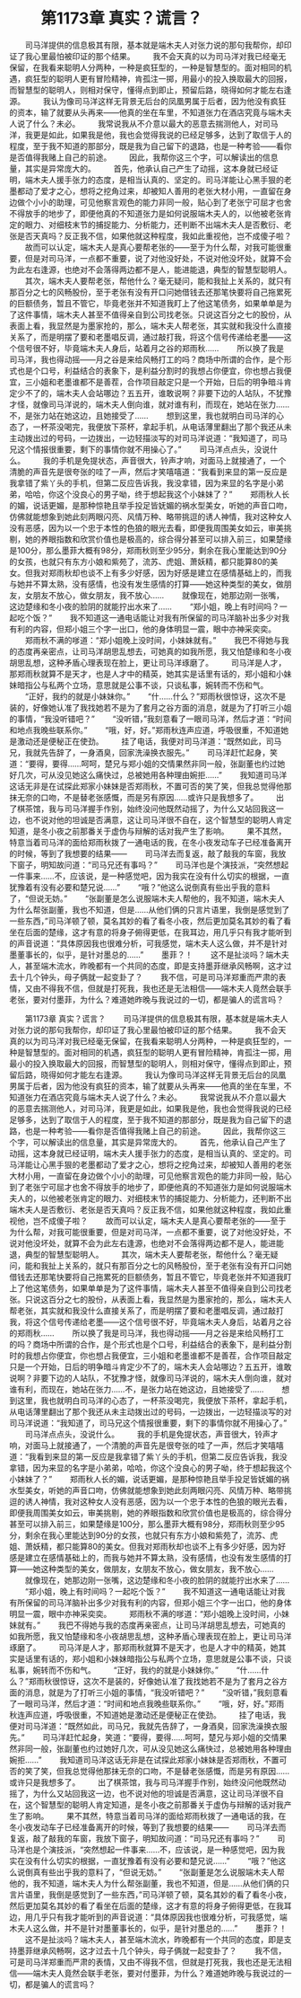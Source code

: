 # 　　第1173章 真实？谎言？
　　司马洋提供的信息极其有限，基本就是端木夫人对张力说的那句我帮你，却印证了我心里最怕被印证的那个结果。
　　我不会天真的以为司马洋对我已经毫无保留，在我看来聪明人分两种，一种是疯狂型的，一种是智慧型的。面对相同的机遇，疯狂型的聪明人更有冒险精神，肯孤注一掷，用最小的投入换取最大的回报，而智慧型的聪明人，则相对保守，懂得点到即止，预留后路，晓得如何才能左右逢源。
　　我认为像司马洋这样无背景无后台的凤凰男属于后者，因为他没有疯狂的资本，输了就要从头再来——他真的坐在车里，不知道张力在酒店究竟与端木夫人说了什么？未必。
　　我常说我从不介意以最大的恶意去揣测他人，对司马洋，我更是如此，如果我是他，我也会觉得我说的已经足够多，达到了取信于人的程度，至于我不知道的那部分，既是我为自己留下的退路，也是一种考验——看你是否值得我赌上自己的前途。
　　因此，我帮你这三个字，可以解读出的信息量，其实是异常庞大的。
　　首先，他承认自己产生了动摇，这本身就已经证明，端木夫人援手张力的态度，是相当认真的、坚定的。司马洋能让心黑手狠的老墨都动了爱才之心，想将之挖角过来，却被知人善用的老张大材小用，一直留在身边做个小小的助理，可见他察言观色的能力非同一般，贴心到了老张宁可屈才也舍不得放手的地步了，即便他真的不知道张力是如何说服端木夫人的，以他被老张肯定的眼力、对细枝末节的捕捉能力、分析能力，还判断不出端木夫人是否敷衍、老张是否天真吗？反正我不信，如果他就这种程度，我如此重视他，岂不成傻子啦？
　　故而可以认定，端木夫人是真心要帮老张的——至于为什么帮，对我可能很重要，但是对司马洋，一点都不重要，说了对他没好处，不说对他没坏处，就算不会为此左右逢源，也绝对不会落得两边都不是人，能进能退，典型的智慧型聪明人。
　　其次，端木夫人要帮老张，帮他什么？毫无疑问，能和我扯上关系的，就只有那百分之七的风畅股份，至于老张有没有开口问她借钱去还那笔快要将自己拖累死的巨额债务，暂且不管它，毕竟老张并不知道我盯上了他这笔债务，如果单单是为了这件事情，端木夫人甚至不值得亲自到公司找老张。只说这百分之七的股份，从表面上看，我显然是为墨家抢的，那么，端木夫人帮老张，其实就和我没什么直接关系了，而是明摆了要和老墨唱反调，通过敲打我，将这个信号传递给老墨——这个信号很不好，毕竟端木夫人身后，站着月之谷的郑雨秋……
　　所以换了我是司马洋，我也得动摇——月之谷是来给风畅打工的吗？商场中所谓的合作，是个形式也是个口号，利益结合的表象下，是利益分割时的我想占你便宜，你也想占我便宜，三小姐和老墨谁都不是善茬，合作项目敲定只是一个开始，日后的明争暗斗肯定少不了的，端木夫人会站哪边？五五开，谁敢说啊？非要下边的人站队，不犹豫才怪，就像司马洋说的，端木夫人倒向谁，就对谁有利，而现在，她站在张力……不，是张力站在她这边，且她接受了……
　　想到这里，我也就明白司马洋的心态了，一杯茶没喝完，我便放下茶杯，拿起手机，从电话薄里翻出了那个我还从未主动拨出过的号码，一边拨出，一边轻描淡写的对司马洋说道：“我知道了，司马兄这个情报很重要，剩下的事情你就不用操心了。”
　　司马洋点点头，没说什么。
　　我的手机是免提状态，声音很大，铃声才响，对面马上就接通了，一个清脆的声音先是很夸张的哇了一声，然后才笑嘻嘻道：“我看到来显的第一反应是我拿错了紫丫头的手机，但第二反应告诉我，我没拿错，因为来显的名字是小弟弟，哈哈，你这个没良心的男子呦，终于想起我这个小妹妹了？”
　　郑雨秋人长的媚，说话更媚，是那种惊艳且举手投足皆妩媚的祸水型美女，听她的声音口吻，仿佛就能想象到她此刻两眼闪亮、风情万种、略带挑逗的诱人神情，我对这种女人没有恶感，因为以一个忠于本性的色狼的眼光去看，即便我周围美女如云，审美挑剔，她的养眼指数和欣赏价值也是极高的，综合得分甚至可以排入前三，如果楚缘是100分，那么墨菲大概有98分，郑雨秋则至少95分，剩余在我心里能达到90分的女孩，也就只有东方小娘和紫苑了，流苏、虎姐、萧妖精，都只能算80的美女。但我对郑雨秋却也谈不上有多少好感，因为好感是建立在感情基础上的，而我与她并不算太熟，没有感情，也没有发生感情的打算——她这种类型的美女，做朋友，女朋友不放心，做女朋友，我不放心……
　　就像现在，她那边刚一张嘴，这边楚缘和冬小夜的脸阴的就能拧出水来了……
　　“郑小姐，晚上有时间吗？一起吃个饭？”
　　我不知道这一通电话能让对我有所保留的司马洋脑补出多少对我有利的内容，但郑小姐三个字一出口，他的身体明显一震，眼中亦神采奕奕。
　　郑雨秋不满的嗲道：“郑小姐晚上没时间，小妹妹就有。”
　　我巴不得她与我的态度再亲密点，让司马洋胡思乱想去，可她真的如我所愿，我又怕楚缘和冬小夜胡思乱想，这种矛盾心理表现在脸上，更让司马洋琢磨了。
　　司马洋是人才，那郑雨秋就算不是天才，也是人才中的精英，她其实是话里有话的，郑小姐和小妹妹暗指公与私两个立场，意思就是公事不谈，只谈私事，婉转而不伤和气。
　　“正好，我约的就是小妹妹你。”
　　“什……什么？”郑雨秋很惊讶，这次不是装的，好像她认准了我找她若不是为了套月之谷方面的消息，就是为了打听三小姐的事情，“我没听错吧？”
　　“没听错，”我刻意看了一眼司马洋，然后才道：“时间和地点我晚些联系你。”
　　“哦，好，好。”郑雨秋连声应道，呼吸很重，不知道她是激动还是便秘正在使劲。
　　挂了电话，我便对司马洋道：“既然如此，司马兄，我就先告辞了，一身酒臭，回家洗澡换衣服先。”
　　司马洋赶忙起身，笑道：“要得，要得……呵呵，楚兄与郑小姐的交情果然非同一般，张副董也约过她好几次，可从没见她这么痛快过，总被她用各种理由婉拒……”
　　我知道司马洋这话无非是在试探此郑家小妹妹是否郑雨秋，不置可否的笑了笑，但我总觉得他那抹无奈的口吻，不是替老张感慨，而是另有原因……或许只是我想多了。
　　出了棋茶馆，我与司马洋握手作别，始终没问他既然动摇了，为什么又站回我这一边，也不说对他的坦诚是否满意，这让司马洋很不自在，这个智慧型的聪明人肯定知道，是冬小夜之前那番关于虚伪与辩解的话对我产生了影响。
　　果不其然，特意当着司马洋的面给郑雨秋拨了一通电话的我，在冬小夜发动车子已经准备离开的时候，等到了我想要的结果——
　　司马洋去而复返，敲了敲我的车窗，我放下窗子，明知故问道：“司马兄还有事吗？”
　　司马洋也是个演技派，“突然想起一件事来……不，应该说，是一种感觉吧，因为我实在没有什么切实的根据，一直犹豫着有没有必要和楚兄说……”
　　“哦？”他这么说倒真有些出乎我的意料了，“但说无妨。”
　　“张副董是怎么说服端木夫人帮他的，我不知道，端木夫人为什么帮张副董，我也不知道，但是……从他们俩的只言片语里，我倒是感觉到了一些东西，”司马洋顿了顿，莫名其妙的看了看冬小夜，然后更加莫名其妙的看了看坐在后面的楚缘，这才有意的将身子俯得更低，在我耳边，用几乎只有我才能听到的声音说道：“具体原因我也很难分析，可我感觉，端木夫人这么做，并不是针对墨董事长的，似乎，是针对墨总的……”
　　墨菲？！
　　这不是扯淡吗？端木夫人，甚至端木流水，昨晚都有一个共同的态度，即是支持墨菲继承风畅啊，这才过去十几个钟头，母子俩就一起变卦了？
　　我不信，可是司马洋郑重而严肃的表情，又由不得我不信，但就是打死我，我也还是无法相信——端木夫人竟然会联手老张，要对付墨菲，为什么？难道她昨晚与我说过的一切，都是骗人的谎言吗？

　　第1173章 真实？谎言？
　　司马洋提供的信息极其有限，基本就是端木夫人对张力说的那句我帮你，却印证了我心里最怕被印证的那个结果。
　　我不会天真的以为司马洋对我已经毫无保留，在我看来聪明人分两种，一种是疯狂型的，一种是智慧型的。面对相同的机遇，疯狂型的聪明人更有冒险精神，肯孤注一掷，用最小的投入换取最大的回报，而智慧型的聪明人，则相对保守，懂得点到即止，预留后路，晓得如何才能左右逢源。
　　我认为像司马洋这样无背景无后台的凤凰男属于后者，因为他没有疯狂的资本，输了就要从头再来——他真的坐在车里，不知道张力在酒店究竟与端木夫人说了什么？未必。
　　我常说我从不介意以最大的恶意去揣测他人，对司马洋，我更是如此，如果我是他，我也会觉得我说的已经足够多，达到了取信于人的程度，至于我不知道的那部分，既是我为自己留下的退路，也是一种考验——看你是否值得我赌上自己的前途。
　　因此，我帮你这三个字，可以解读出的信息量，其实是异常庞大的。
　　首先，他承认自己产生了动摇，这本身就已经证明，端木夫人援手张力的态度，是相当认真的、坚定的。司马洋能让心黑手狠的老墨都动了爱才之心，想将之挖角过来，却被知人善用的老张大材小用，一直留在身边做个小小的助理，可见他察言观色的能力非同一般，贴心到了老张宁可屈才也舍不得放手的地步了，即便他真的不知道张力是如何说服端木夫人的，以他被老张肯定的眼力、对细枝末节的捕捉能力、分析能力，还判断不出端木夫人是否敷衍、老张是否天真吗？反正我不信，如果他就这种程度，我如此重视他，岂不成傻子啦？
　　故而可以认定，端木夫人是真心要帮老张的——至于为什么帮，对我可能很重要，但是对司马洋，一点都不重要，说了对他没好处，不说对他没坏处，就算不会为此左右逢源，也绝对不会落得两边都不是人，能进能退，典型的智慧型聪明人。
　　其次，端木夫人要帮老张，帮他什么？毫无疑问，能和我扯上关系的，就只有那百分之七的风畅股份，至于老张有没有开口问她借钱去还那笔快要将自己拖累死的巨额债务，暂且不管它，毕竟老张并不知道我盯上了他这笔债务，如果单单是为了这件事情，端木夫人甚至不值得亲自到公司找老张。只说这百分之七的股份，从表面上看，我显然是为墨家抢的，那么，端木夫人帮老张，其实就和我没什么直接关系了，而是明摆了要和老墨唱反调，通过敲打我，将这个信号传递给老墨——这个信号很不好，毕竟端木夫人身后，站着月之谷的郑雨秋……
　　所以换了我是司马洋，我也得动摇——月之谷是来给风畅打工的吗？商场中所谓的合作，是个形式也是个口号，利益结合的表象下，是利益分割时的我想占你便宜，你也想占我便宜，三小姐和老墨谁都不是善茬，合作项目敲定只是一个开始，日后的明争暗斗肯定少不了的，端木夫人会站哪边？五五开，谁敢说啊？非要下边的人站队，不犹豫才怪，就像司马洋说的，端木夫人倒向谁，就对谁有利，而现在，她站在张力……不，是张力站在她这边，且她接受了……
　　想到这里，我也就明白司马洋的心态了，一杯茶没喝完，我便放下茶杯，拿起手机，从电话薄里翻出了那个我还从未主动拨出过的号码，一边拨出，一边轻描淡写的对司马洋说道：“我知道了，司马兄这个情报很重要，剩下的事情你就不用操心了。”
　　司马洋点点头，没说什么。
　　我的手机是免提状态，声音很大，铃声才响，对面马上就接通了，一个清脆的声音先是很夸张的哇了一声，然后才笑嘻嘻道：“我看到来显的第一反应是我拿错了紫丫头的手机，但第二反应告诉我，我没拿错，因为来显的名字是小弟弟，哈哈，你这个没良心的男子呦，终于想起我这个小妹妹了？”
　　郑雨秋人长的媚，说话更媚，是那种惊艳且举手投足皆妩媚的祸水型美女，听她的声音口吻，仿佛就能想象到她此刻两眼闪亮、风情万种、略带挑逗的诱人神情，我对这种女人没有恶感，因为以一个忠于本性的色狼的眼光去看，即便我周围美女如云，审美挑剔，她的养眼指数和欣赏价值也是极高的，综合得分甚至可以排入前三，如果楚缘是100分，那么墨菲大概有98分，郑雨秋则至少95分，剩余在我心里能达到90分的女孩，也就只有东方小娘和紫苑了，流苏、虎姐、萧妖精，都只能算80的美女。但我对郑雨秋却也谈不上有多少好感，因为好感是建立在感情基础上的，而我与她并不算太熟，没有感情，也没有发生感情的打算——她这种类型的美女，做朋友，女朋友不放心，做女朋友，我不放心……
　　就像现在，她那边刚一张嘴，这边楚缘和冬小夜的脸阴的就能拧出水来了……
　　“郑小姐，晚上有时间吗？一起吃个饭？”
　　我不知道这一通电话能让对我有所保留的司马洋脑补出多少对我有利的内容，但郑小姐三个字一出口，他的身体明显一震，眼中亦神采奕奕。
　　郑雨秋不满的嗲道：“郑小姐晚上没时间，小妹妹就有。”
　　我巴不得她与我的态度再亲密点，让司马洋胡思乱想去，可她真的如我所愿，我又怕楚缘和冬小夜胡思乱想，这种矛盾心理表现在脸上，更让司马洋琢磨了。
　　司马洋是人才，那郑雨秋就算不是天才，也是人才中的精英，她其实是话里有话的，郑小姐和小妹妹暗指公与私两个立场，意思就是公事不谈，只谈私事，婉转而不伤和气。
　　“正好，我约的就是小妹妹你。”
　　“什……什么？”郑雨秋很惊讶，这次不是装的，好像她认准了我找她若不是为了套月之谷方面的消息，就是为了打听三小姐的事情，“我没听错吧？”
　　“没听错，”我刻意看了一眼司马洋，然后才道：“时间和地点我晚些联系你。”
　　“哦，好，好。”郑雨秋连声应道，呼吸很重，不知道她是激动还是便秘正在使劲。
　　挂了电话，我便对司马洋道：“既然如此，司马兄，我就先告辞了，一身酒臭，回家洗澡换衣服先。”
　　司马洋赶忙起身，笑道：“要得，要得……呵呵，楚兄与郑小姐的交情果然非同一般，张副董也约过她好几次，可从没见她这么痛快过，总被她用各种理由婉拒……”
　　我知道司马洋这话无非是在试探此郑家小妹妹是否郑雨秋，不置可否的笑了笑，但我总觉得他那抹无奈的口吻，不是替老张感慨，而是另有原因……或许只是我想多了。
　　出了棋茶馆，我与司马洋握手作别，始终没问他既然动摇了，为什么又站回我这一边，也不说对他的坦诚是否满意，这让司马洋很不自在，这个智慧型的聪明人肯定知道，是冬小夜之前那番关于虚伪与辩解的话对我产生了影响。
　　果不其然，特意当着司马洋的面给郑雨秋拨了一通电话的我，在冬小夜发动车子已经准备离开的时候，等到了我想要的结果——
　　司马洋去而复返，敲了敲我的车窗，我放下窗子，明知故问道：“司马兄还有事吗？”
　　司马洋也是个演技派，“突然想起一件事来……不，应该说，是一种感觉吧，因为我实在没有什么切实的根据，一直犹豫着有没有必要和楚兄说……”
　　“哦？”他这么说倒真有些出乎我的意料了，“但说无妨。”
　　“张副董是怎么说服端木夫人帮他的，我不知道，端木夫人为什么帮张副董，我也不知道，但是……从他们俩的只言片语里，我倒是感觉到了一些东西，”司马洋顿了顿，莫名其妙的看了看冬小夜，然后更加莫名其妙的看了看坐在后面的楚缘，这才有意的将身子俯得更低，在我耳边，用几乎只有我才能听到的声音说道：“具体原因我也很难分析，可我感觉，端木夫人这么做，并不是针对墨董事长的，似乎，是针对墨总的……”
　　墨菲？！
　　这不是扯淡吗？端木夫人，甚至端木流水，昨晚都有一个共同的态度，即是支持墨菲继承风畅啊，这才过去十几个钟头，母子俩就一起变卦了？
　　我不信，可是司马洋郑重而严肃的表情，又由不得我不信，但就是打死我，我也还是无法相信——端木夫人竟然会联手老张，要对付墨菲，为什么？难道她昨晚与我说过的一切，都是骗人的谎言吗？
